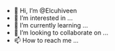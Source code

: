 - 👋 Hi, I’m @Elcuhiveen
- 👀 I’m interested in ...
- 🌱 I’m currently learning ...
- 💞️ I’m looking to collaborate on ...
- 📫 How to reach me ...

<!---
Elcuhiveen/Elcuhiveen is a ✨ special ✨ repository because its `README.md` (this file) appears on your GitHub profile.
You can click the Preview link to take a look at your changes.
--->
